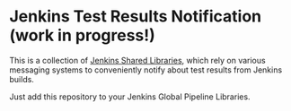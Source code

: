 # Jenkins Test Results Notification (work in progress!)

This is a collection of [Jenkins Shared Libraries](https://jenkins.io/doc/book/pipeline/shared-libraries/), which rely on various messaging systems to conveniently notify about test results from Jenkins builds.

Just add this repository to your Jenkins Global Pipeline Libraries.
